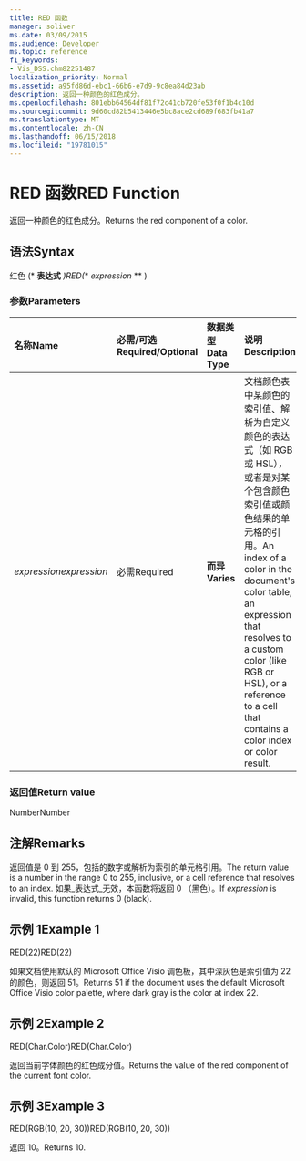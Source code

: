 ```yaml
---
title: RED 函数
manager: soliver
ms.date: 03/09/2015
ms.audience: Developer
ms.topic: reference
f1_keywords:
- Vis_DSS.chm82251487
localization_priority: Normal
ms.assetid: a95fd86d-ebc1-66b6-e7d9-9c8ea84d23ab
description: 返回一种颜色的红色成分。
ms.openlocfilehash: 801ebb64564df81f72c41cb720fe53f0f1b4c10d
ms.sourcegitcommit: 9d60cd82b5413446e5bc8ace2cd689f683fb41a7
ms.translationtype: MT
ms.contentlocale: zh-CN
ms.lasthandoff: 06/15/2018
ms.locfileid: "19781015"
---
```

# <a name="red-function"></a><span data-ttu-id="70e8f-103">RED 函数</span><span class="sxs-lookup"><span data-stu-id="70e8f-103">RED Function</span></span>

<span data-ttu-id="70e8f-104">返回一种颜色的红色成分。</span><span class="sxs-lookup"><span data-stu-id="70e8f-104">Returns the red component of a color.</span></span> 
  
## <a name="syntax"></a><span data-ttu-id="70e8f-105">语法</span><span class="sxs-lookup"><span data-stu-id="70e8f-105">Syntax</span></span>

<span data-ttu-id="70e8f-106">红色 (* **表达式** *)</span><span class="sxs-lookup"><span data-stu-id="70e8f-106">RED(** *expression* ** )</span></span> 
  
### <a name="parameters"></a><span data-ttu-id="70e8f-107">参数</span><span class="sxs-lookup"><span data-stu-id="70e8f-107">Parameters</span></span>

|<span data-ttu-id="70e8f-108">**名称**</span><span class="sxs-lookup"><span data-stu-id="70e8f-108">**Name**</span></span>|<span data-ttu-id="70e8f-109">**必需/可选**</span><span class="sxs-lookup"><span data-stu-id="70e8f-109">**Required/Optional**</span></span>|<span data-ttu-id="70e8f-110">**数据类型**</span><span class="sxs-lookup"><span data-stu-id="70e8f-110">**Data Type**</span></span>|<span data-ttu-id="70e8f-111">**说明**</span><span class="sxs-lookup"><span data-stu-id="70e8f-111">**Description**</span></span>|
|:-----|:-----|:-----|:-----|
| <span data-ttu-id="70e8f-112">_expression_</span><span class="sxs-lookup"><span data-stu-id="70e8f-112">_expression_</span></span> <br/> |<span data-ttu-id="70e8f-113">必需</span><span class="sxs-lookup"><span data-stu-id="70e8f-113">Required</span></span>  <br/> |<span data-ttu-id="70e8f-114">**而异**</span><span class="sxs-lookup"><span data-stu-id="70e8f-114">**Varies**</span></span> <br/> |<span data-ttu-id="70e8f-115">文档颜色表中某颜色的索引值、解析为自定义颜色的表达式（如 RGB 或 HSL），或者是对某个包含颜色索引值或颜色结果的单元格的引用。</span><span class="sxs-lookup"><span data-stu-id="70e8f-115">An index of a color in the document's color table, an expression that resolves to a custom color (like RGB or HSL), or a reference to a cell that contains a color index or color result.</span></span>  <br/> |
   
### <a name="return-value"></a><span data-ttu-id="70e8f-116">返回值</span><span class="sxs-lookup"><span data-stu-id="70e8f-116">Return value</span></span>

<span data-ttu-id="70e8f-117">Number</span><span class="sxs-lookup"><span data-stu-id="70e8f-117">Number</span></span>
  
## <a name="remarks"></a><span data-ttu-id="70e8f-118">注解</span><span class="sxs-lookup"><span data-stu-id="70e8f-118">Remarks</span></span>

<span data-ttu-id="70e8f-119">返回值是 0 到 255，包括的数字或解析为索引的单元格引用。</span><span class="sxs-lookup"><span data-stu-id="70e8f-119">The return value is a number in the range 0 to 255, inclusive, or a cell reference that resolves to an index.</span></span> <span data-ttu-id="70e8f-120">如果_表达式_无效，本函数将返回 0 （黑色）。</span><span class="sxs-lookup"><span data-stu-id="70e8f-120">If  _expression_ is invalid, this function returns 0 (black).</span></span> 
  
## <a name="example-1"></a><span data-ttu-id="70e8f-121">示例 1</span><span class="sxs-lookup"><span data-stu-id="70e8f-121">Example 1</span></span>

<span data-ttu-id="70e8f-122">RED(22)</span><span class="sxs-lookup"><span data-stu-id="70e8f-122">RED(22)</span></span>
  
<span data-ttu-id="70e8f-123">如果文档使用默认的 Microsoft Office Visio 调色板，其中深灰色是索引值为 22 的颜色，则返回 51。</span><span class="sxs-lookup"><span data-stu-id="70e8f-123">Returns 51 if the document uses the default Microsoft Office Visio color palette, where dark gray is the color at index 22.</span></span>
  
## <a name="example-2"></a><span data-ttu-id="70e8f-124">示例 2</span><span class="sxs-lookup"><span data-stu-id="70e8f-124">Example 2</span></span>

<span data-ttu-id="70e8f-125">RED(Char.Color)</span><span class="sxs-lookup"><span data-stu-id="70e8f-125">RED(Char.Color)</span></span>
  
<span data-ttu-id="70e8f-126">返回当前字体颜色的红色成分值。</span><span class="sxs-lookup"><span data-stu-id="70e8f-126">Returns the value of the red component of the current font color.</span></span>
  
## <a name="example-3"></a><span data-ttu-id="70e8f-127">示例 3</span><span class="sxs-lookup"><span data-stu-id="70e8f-127">Example 3</span></span>

<span data-ttu-id="70e8f-128">RED(RGB(10, 20, 30))</span><span class="sxs-lookup"><span data-stu-id="70e8f-128">RED(RGB(10, 20, 30))</span></span>
  
<span data-ttu-id="70e8f-129">返回 10。</span><span class="sxs-lookup"><span data-stu-id="70e8f-129">Returns 10.</span></span>
  

